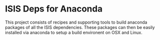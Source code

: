 # ISIS Deps for Anaconda

This project consists of recipes and supporting tools to build anaconda packages of all the ISIS dependencies.
These packages can then be easily installed via anaconda to setup a build environent on OSX and Linux.
